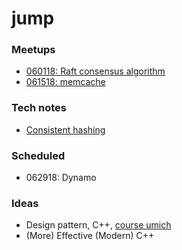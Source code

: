 # jump

### Meetups

* [060118: Raft consensus algorithm](raft-060118)
* [061518: memcache](memcache-061518)

### Tech notes

* [Consistent hashing](tech-note-consistent-hashing)

### Scheduled

* 062918: Dynamo

### Ideas

* Design pattern, C++, [course umich](http://umich.edu/~eecs381/)
* (More) Effective (Modern) C++